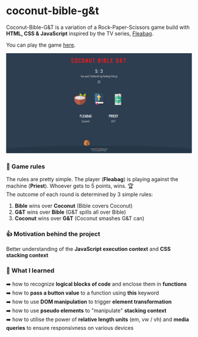 # coconut-bible-g&t

Coconut-Bible-G&T is a variation of a Rock-Paper-Scissors game build with **HTML, CSS & JavaScript** inspired by the TV series, [Fleabag](https://www.imdb.com/title/tt5687612/).

You can play the game [here](https://lara-isak.github.io/coconut-bible-ginandtonic/).

![](images/c-b-g&t-screenshot.png)

### :game_die:	Game rules
The rules are pretty simple. The player (**Fleabag**) is playing against the machine (**Priest**). Whoever gets to 5 points, wins. :trophy: </br>
The outcome of each round is determined by 3 simple rules:
1. **Bible** wins over **Coconut** (Bible covers Coconut)
2. **G&T** wins over **Bible** (G&T spills all over Bible)
3. **Coconut** wins over **G&T** (Coconut smashes G&T can)

### :thumbsup: Motivation behind the project

Better understanding of the **JavaScript execution context** and **CSS stacking context**

### :seedling: What I learned
:arrow_right: how to recognize **logical blocks of code** and enclose them in **functions** </br>
:arrow_right: how to **pass a button value** to a function using **this** keyword </br>
:arrow_right: how to use **DOM manipulation** to trigger **element transformation** </br>
:arrow_right: how to use **pseudo elements** to "manipulate" **stacking context** </br>
:arrow_right: how to utilise the power of **relative length units** (em, vw / vh) and **media queries** to ensure responsivness on various devices 




